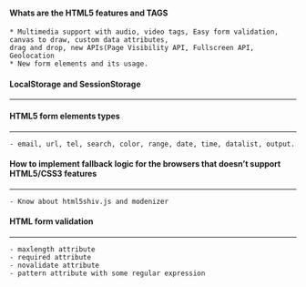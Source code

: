 

#### Whats are the HTML5 features and TAGS
	
	* Multimedia support with audio, video tags, Easy form validation, canvas to draw, custom data attributes, 
	drag and drop, new APIs(Page Visibility API, Fullscreen API, Geolocation
	* New form elements and its usage.
	
#### LocalStorage and SessionStorage
---------------------------------------------------------------

#### HTML5 form elements types
---------------------------------------------------------------
	- email, url, tel, search, color, range, date, time, datalist, output.

#### How to implement fallback logic for the browsers that doesn’t support HTML5/CSS3 features
---------------------------------------------------------------
	- Know about html5shiv.js and modenizer 

#### HTML form validation
---------------------------------------------------------------
	- maxlength attribute
	- required attribute
	- novalidate attribute
	- pattern attribute with some regular expression
